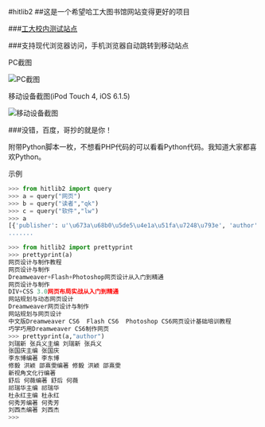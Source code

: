 #hitlib2
##这是一个希望哈工大图书馆网站变得更好的项目

###[工大校内测试站点](http://202.118.251.53/hitlib2)

###支持现代浏览器访问，手机浏览器自动跳转到移动站点

PC截图

![PC截图](https://github.com/HIT-ON-Github/hitlib2/raw/master/screenshot-pc.png)

移动设备截图(iPod Touch 4, iOS 6.1.5)

![移动设备截图](https://raw.githubusercontent.com/HIT-ON-Github/hitlib2/master/screenshot-mobile.png)

###没错，百度，哥抄的就是你！

附带Python脚本一枚，不想看PHP代码的可以看看Python代码。我知道大家都喜欢Python。


示例

```python
>>> from hitlib2 import query
>>> a = query("网页")
>>> b = query("读者","qk")
>>> c = query("软件","lw")
>>> a
[{'publisher': u'\u673a\u68b0\u5de5\u4e1a\u51fa\u7248\u793e', 'author': u'\u5218\u745e\u65b0 \
.......
```

```python
>>> from hitlib2 import prettyprint
>>> prettyprint(a)
网页设计与制作教程
网页设计与制作
Dreamweaver+Flash+Photoshop网页设计从入门到精通
网页设计与制作
DIV+CSS 3.0网页布局实战从入门到精通
网站规划与动态网页设计
Dreamweaver网页设计与制作
网站规划与网页设计
中文版Dreamweaver CS6  Flash CS6  Photoshop CS6网页设计基础培训教程
巧学巧用Dreamweaver CS6制作网页
>>> prettyprint(a,"author")
刘瑞新 张兵义主编 刘瑞新 张兵义
张国庆主编 张国庆
李东博编著 李东博
修毅 洪颖 邵熹雯编著 修毅 洪颖 邵熹雯
新视角文化行编著
舒后 何薇编著 舒后 何薇
祁瑞华主编 祁瑞华
杜永红主编 杜永红
何秀芳编著 何秀芳
刘西杰编著 刘西杰
>>> 

```